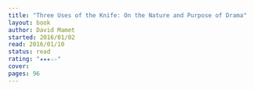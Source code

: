 ```yaml
---
title: "Three Uses of the Knife: On the Nature and Purpose of Drama"
layout: book
author: David Mamet
started: 2016/01/02
read: 2016/01/10
status: read
rating: "★★★☆☆"
cover: 
pages: 96
---
```

